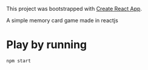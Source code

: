 This project was bootstrapped with [Create React App](https://github.com/facebook/create-react-app).

A simple memory card game made in reactjs

# Play by running

```bash
npm start
```
